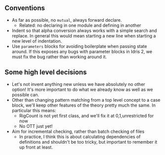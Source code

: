 Conventions
-----------

* As far as possible, no `mutual`, always forward declare.
  + Related: no declaring in one module and defining in another
* Indent so that alpha conversion always works with a simple search and
  replace. In general this would mean starting a new line when starting a
  new level of indentation.
* Use `parameters` blocks for avoiding boilerplate when passing state around.
  If this exposes any bugs with parameter blocks in Idris 2, we must fix the
  bug rather than working around it.

Some high level decisions
-------------------------

* Let's not invent anything new unless we have absolutely no other option!
  It's more important to do what we already know as well as we possible
  can.
* Other than changing pattern matching from a top level concept to a case
  block, we'll keep other features of the theory pretty much the same. In
  particular this means:
  + RigCount is not yet first class, and we'll fix it at 0,1,unrestricted
    for now
  + No OTT just yet!
* Aim for incremental checking, rather than batch checking of files
  + In practice, I think this is about calculating dependencies of
    definitions and shouldn't be too tricky, but important to remember it
    up front at least.
